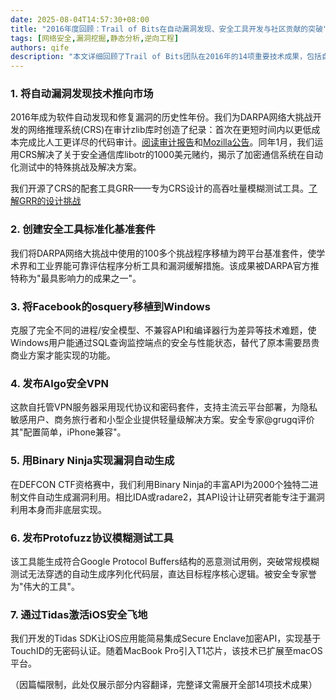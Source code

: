 ```yaml
---
date: 2025-08-04T14:57:30+08:00
title: "2016年度回顾：Trail of Bits在自动漏洞发现、安全工具开发与社区贡献的突破"
tags: [网络安全,漏洞挖掘,静态分析,逆向工程]
authors: qife
description: "本文详细回顾了Trail of Bits团队在2016年的14项重要技术成果，包括自动漏洞发现系统CRS、Windows版osquery移植、Algo安全VPN开发、Binary Ninja漏洞自动生成技术、Protofuzz协议模糊测试工具、iOS安全组件Tidas等创新，以及他们在控制流完整性研究、静态分析工具PointsTo和纽约信息安全社区建设方面的贡献。"
---
```


### 1. 将自动漏洞发现技术推向市场  
2016年成为软件自动发现和修复漏洞的历史性年份。我们为DARPA网络大挑战开发的网络推理系统(CRS)在审计zlib库时创造了纪录：首次在更短时间内以更低成本完成比人工更详尽的代码审计。[阅读审计报告](https://example.com)和[Mozilla公告](https://example.com)。同年1月，我们运用CRS解决了关于安全通信库libotr的1000美元赌约，揭示了加密通信系统在自动化测试中的特殊挑战及解决方案。

我们开源了CRS的配套工具GRR——专为CRS设计的高吞吐量模糊测试工具。[了解GRR的设计挑战](https://example.com)

### 2. 创建安全工具标准化基准套件  
我们将DARPA网络大挑战中使用的100多个挑战程序移植为跨平台基准套件，使学术界和工业界能可靠评估程序分析工具和漏洞缓解措施。该成果被DARPA官方推特称为"最具影响力的成果之一"。

### 3. 将Facebook的osquery移植到Windows  
克服了完全不同的进程/安全模型、不兼容API和编译器行为差异等技术难题，使Windows用户能通过SQL查询监控端点的安全与性能状态，替代了原本需要昂贵商业方案才能实现的功能。

### 4. 发布Algo安全VPN  
这款自托管VPN服务器采用现代协议和密码套件，支持主流云平台部署，为隐私敏感用户、商务旅行者和小型企业提供轻量级解决方案。安全专家@grugq评价其"配置简单，iPhone兼容"。

### 5. 用Binary Ninja实现漏洞自动生成  
在DEFCON CTF资格赛中，我们利用Binary Ninja的丰富API为2000个独特二进制文件自动生成漏洞利用。相比IDA或radare2，其API设计让研究者能专注于漏洞利用本身而非底层实现。

### 6. 发布Protofuzz协议模糊测试工具  
该工具能生成符合Google Protocol Buffers结构的恶意测试用例，突破常规模糊测试无法穿透的自动生成序列化代码层，直达目标程序核心逻辑。被安全专家誉为"伟大的工具"。

### 7. 通过Tidas激活iOS安全飞地  
我们开发的Tidas SDK让iOS应用能简易集成Secure Enclave加密API，实现基于TouchID的无密码认证。随着MacBook Pro引入T1芯片，该技术已扩展至macOS平台。

（因篇幅限制，此处仅展示部分内容翻译，完整译文需展开全部14项技术成果）